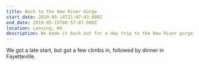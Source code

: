 ```yaml
---
title: Back to the New River Gorge
start_date: 2019-05-14T21:07:43.000Z
end_date: 2019-05-15T00:57:07.000Z
location: Lansing, WV
description: We made it back out for a day trip to the New River gorge for some more climbing.
---
```


We got a late start, but got a few climbs in, followed by dinner in Fayetteville.
